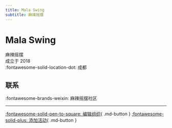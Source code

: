 ```yaml
---
title: Mala Swing
subtitle: 麻辣摇摆
---
```


# Mala Swing

麻辣摇摆  
成立于 2018  
:fontawesome-solid-location-dot: 成都  


## 联系

:fontawesome-brands-weixin: 麻辣摇摆社区  

---

[:fontawesome-solid-pen-to-square: 编辑组织](https://github.com/swingdance/orgs/issues/new?assignees=&labels=update+org&projects=&template=03-update_entity.yml&title=Update%20Org%3A%20zh_CN%20%E2%80%A2%20Mala%20Swing&region=zh_CN&id=mala-swing&name=Mala%20Swing){ .md-button } [:fontawesome-solid-plus: 添加活动](https://github.com/swingdance/events/issues/new?assignees=&labels=add+event&projects=&template=02-add_entity.yml&title=Add%20Event%3A%20zh_CN%20%E2%80%A2%20%3CName%3E&region=zh_CN&province=Sichuan&city=Chengdu&org_id=mala-swing){ .md-button }
